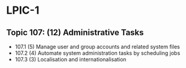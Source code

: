 # LPIC-1

## Topic 107: (12) Administrative Tasks

 * 107.1 (5) Manage user and group accounts and related system files
 * 107.2 (4) Automate system administration tasks by scheduling jobs
 * 107.3 (3) Localisation and internationalisation

